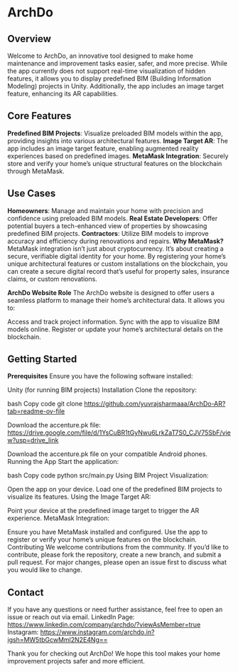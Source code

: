 # ArchDo

## Overview
Welcome to ArchDo, an innovative tool designed to make home maintenance and improvement tasks easier, safer, and more precise. While the app currently does not support real-time visualization of hidden features, it allows you to display predefined BIM (Building Information Modeling) projects in Unity. Additionally, the app includes an image target feature, enhancing its AR capabilities.

## Core Features
**Predefined BIM Projects**: Visualize preloaded BIM models within the app, providing insights into various architectural features.
**Image Target AR**: The app includes an image target feature, enabling augmented reality experiences based on predefined images.
**MetaMask Integration**: Securely store and verify your home’s unique structural features on the blockchain through MetaMask.
## Use Cases
**Homeowners**: Manage and maintain your home with precision and confidence using preloaded BIM models.
**Real Estate Developers**: Offer potential buyers a tech-enhanced view of properties by showcasing predefined BIM projects.
**Contractors**: Utilize BIM models to improve accuracy and efficiency during renovations and repairs.
**Why MetaMask?**
MetaMask integration isn’t just about cryptocurrency. It’s about creating a secure, verifiable digital identity for your home. By registering your home’s unique architectural features or custom installations on the blockchain, you can create a secure digital record that’s useful for property sales, insurance claims, or custom renovations.

**ArchDo Website Role**
The ArchDo website is designed to offer users a seamless platform to manage their home’s architectural data. It allows you to:

Access and track project information.
Sync with the app to visualize BIM models online.
Register or update your home’s architectural details on the blockchain.
## Getting Started
**Prerequisites**
Ensure you have the following software installed:

Unity (for running BIM projects)
Installation
Clone the repository:

bash
Copy code
git clone https://github.com/yuvrajsharmaaa/ArchDo-AR?tab=readme-ov-file

Download the accenture.pk file: https://drive.google.com/file/d/1YsCuBR1tGyNwu6LrkZaT7S0_CJV75SbF/view?usp=drive_link

Download the accenture.pk file on your compatible Android phones.
Running the App
Start the application:

bash
Copy code
python src/main.py
Using BIM Project Visualization:

Open the app on your device.
Load one of the predefined BIM projects to visualize its features.
Using the Image Target AR:

Point your device at the predefined image target to trigger the AR experience.
MetaMask Integration:

Ensure you have MetaMask installed and configured.
Use the app to register or verify your home’s unique features on the blockchain.
Contributing
We welcome contributions from the community. If you’d like to contribute, please fork the repository, create a new branch, and submit a pull request. For major changes, please open an issue first to discuss what you would like to change.

## Contact
If you have any questions or need further assistance, feel free to open an issue or reach out via email.
LinkedIn Page: https://www.linkedin.com/company/archdo/?viewAsMember=true
Instagram: https://www.instagram.com/archdo.in?igsh=MW5tbGcwMml2N2E4Ng==

Thank you for checking out ArchDo! We hope this tool makes your home improvement projects safer and more efficient.
